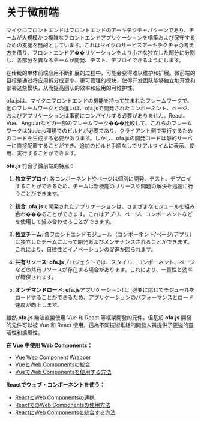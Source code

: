 # 关于微前端

マイクロフロントエンドはフロントエンドのアーキテクチャパターンであり、チームが大規模かつ複雑なフロントエンドアプリケーションを構築および保守するための支援を目的としています。これはマイクロサービスアーキテクチャの考え方を借り、フロントエンドア��リケーションをより小さな独立した部分に分割し、各部分を異なるチームが開発、テスト、デプロイできるようにします。

在传统的单体前端应用不断扩展的过程中，可能会变得难以维护和扩展。微前端的目标是通过将应用拆分成更小、更可管理的模块，使得开发团队能够独立地开发和部署这些模块，从而提高团队的效率和应用的可维护性。

ofa.jsは、マイクロフロントエンドの機能を持って生まれたフレームワークで、他のフレームワークとの違いは、ofa.jsで開発されたコンポーネント、ページ、およびアプリケーションは事前にコンパイルする必要がありません。React、Vue、Angularなどの一部のフレームワーク���比較して、これらのフレームワークはNode.js環境でのビルドが必要であり、クライアント側で実行するためのコードを生成する必要があります。しかし、ofa.jsの開発コードは静的サーバーに直接配置することができ、追加のビルド手順なしでリアルタイムに表示、使用、実行することができます。

**ofa.js** 符合了微前端的特点：

1. **独立デプロイ**: 各コンポーネントやページは個別に開発、テスト、デプロイすることができるため、チームは新機能のリリースや問題の解決を迅速に行うことができます。
    
2. **統合**: **ofa.js**で開発されたアプリケーションは、さまざまなモジュールを組み合わ���ることができます。これはアプリ、ページ、コンポーネントなどを使用して組み合わせることができます。

3. **独立チーム**: 各フロントエンドモジュール（コンポーネント/ページ/アプリ）は独立したチームによって開発およびメンテナンスされることができます。これにより、自律性とイノベーションの促進が図られます。

4. **共有リソース**: **ofa.js**プロジェクトでは、スタイル、コンポーネント、ページなどの共有リソースが存在する場合があります。これにより、一貫性と効率が確保されます。

5. **オンデマンドロード**: **ofa.js**アプリケーションは、必要に応じてモジュールをロードすることができるため、アプリケーションのパフォーマンスとロード速度が向上します。

雖然 **ofa.js** 無法直接使用 Vue 和 React 等框架開發的元件，但基於 **ofa.js** 開發的元件可以被 Vue 和 React 使用，這為不同技術堆棧的開發人員提供了更強的靈活性和擴展性。

**在 Vue 中使用 Web Components：**
- [Vue Web Component Wrapper](https://github.com/vuejs/vue-web-component-wrapper)
- [VueとWeb Componentsの統合](https://vuejs.org/v2/cookbook/packaging-sfc-for-npm.html#Using-with-vue-custom-element)
- [VueでWeb Componentsを使用する方法](https://www.robinwieruch.de/vue-web-components)

**Reactでウェブ・コンポーネントを使う：**
- [ReactとWeb Componentsの連携](https://reactjs.org/docs/web-components.html)
- [ReactでのWeb Componentsの使用方法](https://alligator.io/react/using-web-components-in-react/)
- [ReactにWeb Componentsを統合する方法](https://blog.bitsrc.io/integrating-web-components-in-react-17a52a6a28e4)